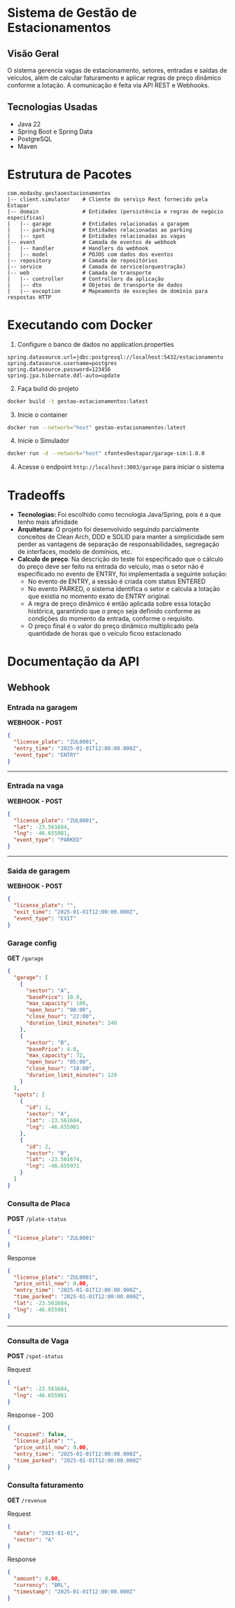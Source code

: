 # Sistema de Gestão de Estacionamentos

## Visão Geral

O sistema gerencia vagas de estacionamento, setores, entradas e saídas de veículos, além de calcular faturamento e aplicar regras de preço dinâmico conforme a lotação. A comunicação é feita via API REST e Webhooks.

## Tecnologias Usadas

- Java 22
- Spring Boot e Spring Data
- PostgreSQL
- Maven

# Estrutura de Pacotes

```
com.modasby.gestaoestacionamentos
|-- client.simulator    # Cliente do serviço Rest fornecido pela Estapar
|-- domain              # Entidades (persistência e regras de negócio especificas)
|   |-- garage          # Entidades relacionadas a garagem
|   |-- parking         # Entidades relacionadas ao parking
|   |-- spot            # Entidades relacionadas as vagas
|-- event               # Camada de eventos de webhook
|   |-- handler         # Handlers do webhook
|   |-- model           # POJOS com dados dos eventos
|-- repository          # Camada de repositórios
|-- service             # Camada de service(orquestração)
|-- web                 # Camada de transporte
|   |-- controller      # Controllers da aplicação
|   |-- dto             # Objetos de transporte de dados
|   |-- exception       # Mapeamento de exceções de domínio para respostas HTTP
```

# Executando com Docker
1. Configure o banco de dados no application.properties
```properties
spring.datasource.url=jdbc:postgresql://localhost:5432/estacionamento
spring.datasource.username=postgres
spring.datasource.password=123456
spring.jpa.hibernate.ddl-auto=update
```

2. Faça build do projeto
```bash
docker build -t gestao-estacionamentos:latest
```

3. Inicie o container
```bash
docker run --network="host" gestao-estacionamentos:latest
```
4. Inicie o Simulador
```bash
docker run -d --network="host" cfontes0estapar/garage-sim:1.0.0
```

4. Acesse o endpoint `http://localhost:3003/garage` para iniciar o sistema

# Tradeoffs

- **Tecnologias:** Foi escolhido como tecnologia Java/Spring, pois é a que tenho mais afinidade
- **Arquitetura:** O projeto foi desenvolvido seguindo parcialmente conceitos de Clean Arch, DDD e SOLID para manter a simplicidade sem perder as vantagens de separação de responsabilidades, segregação de interfaces, modelo de domínios, etc.
- **Calculo de preço**: Na descrição do teste foi especificado que o cálculo do preço deve ser feito na entrada do veículo, mas o setor não é especificado no evento de ENTRY, foi implementada a seguinte solução:
  - No evento de ENTRY, a sessão é criada com status ENTERED
  - No evento PARKED, o sistema identifica o setor e calcula a lotação que existia no momento exato do ENTRY original.
  - A regra de preço dinâmico é então aplicada sobre essa lotação histórica, garantindo que o preço seja definido conforme as condições do momento da entrada, conforme o requisito.
  - O preço final é o valor do preço dinâmico multiplicado pela quantidade de horas que o veículo ficou estacionado

# Documentação da API

## Webhook
### Entrada na garagem

**WEBHOOK - POST**
```JSON
{
  "license_plate": "ZUL0001",
  "entry_time": "2025-01-01T12:00:00.000Z",
  "event_type": "ENTRY"
}
```

------------------

### Entrada na vaga

**WEBHOOK - POST**
```JSON
{
  "license_plate": "ZUL0001",
  "lat": -23.561684,
  "lng": -46.655981,
  "event_type": "PARKED"
}
```

------------------

### Saida de garagem

**WEBHOOK - POST**
```JSON
{		
  "license_plate": "",
  "exit_time": "2025-01-01T12:00:00.000Z",
  "event_type": "EXIT"
}
```

### Garage config

**GET**
`/garage`

```JSON
{
  "garage": [
    {
      "sector": "A",
      "basePrice": 10.0,
      "max_capacity": 100,
      "open_hour": "08:00",
      "close_hour": "22:00",
      "duration_limit_minutes": 240
    },
    {
      "sector": "B",
      "basePrice": 4.0,
      "max_capacity": 72,
      "open_hour": "05:00",
      "close_hour": "18:00",
      "duration_limit_minutes": 120
    }
  ],
  "spots": [
    {
      "id": 1,
      "sector": "A",
      "lat": -23.561684,
      "lng": -46.655981
    },
    {
      "id": 2,
      "sector": "B",
      "lat": -23.561674,
      "lng": -46.655971
    }
  ]
}
```

### Consulta de Placa

**POST**
`/plate-status`
```JSON
{
  "license_plate": "ZUL0001"
}
```

Response
```JSON
{
  "license_plate": "ZUL0001",
  "price_until_now": 0.00,
  "entry_time": "2025-01-01T12:00:00.000Z", 
  "time_parked": "2025-01-01T12:00:00.000Z",
  "lat": -23.561684,
  "lng": -46.655981
}
```

------------------

### Consulta de Vaga

**POST**
`/spot-status`

Request
```JSON
{
  "lat": -23.561684,
  "lng": -46.655981
}
```

Response - 200
```JSON
{
  "ocupied": false,
  "license_plate": "",
  "price_until_now": 0.00,
  "entry_time": "2025-01-01T12:00:00.000Z",
  "time_parked": "2025-01-01T12:00:00.000Z"
}
```

### Consulta faturamento

**GET**
`/revenue`

Request
```JSON
{
  "date": "2025-01-01",
  "sector": "A"
}
```

Response
```JSON
{
  "amount": 0.00,
  "currency": "BRL",
  "timestamp": "2025-01-01T12:00:00.000Z"
}
```